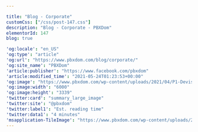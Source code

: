 ```yaml
---

title: "Blog - Corporate"
customCss: ["/css/post-147.css"]
description: "Blog - Corporate - PBXDom"
elementorId: 147
blog: true

'og:locale': "en_US"
'og:type': "article"
'og:url': "https://www.pbxdom.com/blog/corporate/"
'og:site_name': "PBXDom"
'article:publisher': "https://www.facebook.com/pbxdom"
'article:modified_time': "2021-05-24T01:23:53+00:00"
'og:image': "https://www.pbxdom.com/wp-content/uploads/2021/04/P1-Devises-30-3-2021-1.png"
'og:image:width': "6000"
'og:image:height': "3339"
'twitter:card': "summary_large_image"
'twitter:site': "@pbxdom"
'twitter:label1': "Est. reading time"
'twitter:data1': "4 minutes"
'msapplication-TileImage': "https://www.pbxdom.com/wp-content/uploads/2020/06/pbxdom000-300x300.png"
---
```

